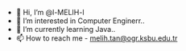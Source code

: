 - 👋 Hi, I’m @l-MELIH-l
- 👀 I’m interested in Computer Enginerr..
- 🌱 I’m currently learning Java..
- 📫 How to reach me
      - melih.tan@ogr.ksbu.edu.tr